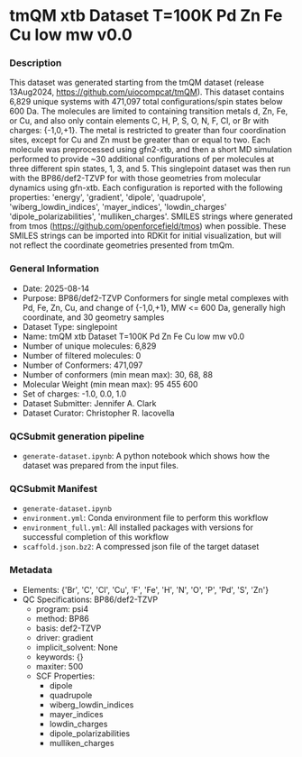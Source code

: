 # tmQM xtb Dataset T=100K Pd Zn Fe Cu low mw v0.0

### Description

This dataset was generated starting from the tmQM dataset (release 13Aug2024, https://github.com/uiocompcat/tmQM). 
This dataset contains 6,829 unique systems with 471,097 total configurations/spin states below 600 Da.  The molecules are 
limited to containing transition metals d, Zn, Fe, or Cu, and also only contain elements C, H, P, S, O, N, F, Cl, 
or Br with charges: {-1,0,+1}. The metal is restricted to greater than four coordination sites, except for Cu and Zn 
must be greater than or equal to two. Each molecule was preprocessed using gfn2-xtb, and then a short MD simulation
performed to provide ~30 additional configurations of per molecules at three different spin states, 1, 3, and 5. This
singlepoint dataset was then run with the BP86/def2-TZVP for with those geometries from molecular dynamics using
 gfn-xtb. Each configuration is reported with the following properties: 'energy', 'gradient', 'dipole', 'quadrupole',
'wiberg_lowdin_indices', 'mayer_indices', 'lowdin_charges' 'dipole_polarizabilities', 'mulliken_charges'. SMILES
strings where generated from tmos (https://github.com/openforcefield/tmos) when possible. These SMILES strings can be
imported into RDKit for initial visualization, but will not reflect the coordinate geometries presented from tmQm.

### General Information

- Date: 2025-08-14
- Purpose: BP86/def2-TZVP Conformers for single metal complexes with Pd, Fe, Zn, Cu, and change of {-1,0,+1}, MW <= 600 Da, generally high coordinate, and 30 geometry samples
- Dataset Type: singlepoint
- Name: tmQM xtb Dataset T=100K Pd Zn Fe Cu low mw v0.0
- Number of unique molecules: 6,829
- Number of filtered molecules: 0
- Number of Conformers: 471,097
- Number of conformers (min mean max): 30, 68, 88
- Molecular Weight (min mean max): 95 455 600
- Set of charges: -1.0, 0.0, 1.0
- Dataset Submitter: Jennifer A. Clark
- Dataset Curator: Christopher R. Iacovella

### QCSubmit generation pipeline

- `generate-dataset.ipynb`: A python notebook which shows how the dataset was prepared from the input files.

### QCSubmit Manifest

- `generate-dataset.ipynb`
- `environment.yml`: Conda environment file to perform this workflow
- `environment_full.yml`: All installed packages with versions for successful completion of this workflow
- `scaffold.json.bz2`: A compressed json file of the target dataset
 
### Metadata

* Elements: {'Br', 'C', 'Cl', 'Cu', 'F', 'Fe', 'H', 'N', 'O', 'P', 'Pd', 'S', 'Zn'}
* QC Specifications: BP86/def2-TZVP
  * program: psi4
  * method: BP86
  * basis: def2-TZVP
  * driver: gradient
  * implicit_solvent: None
  * keywords: {}
  * maxiter: 500
  * SCF Properties:
    * dipole
    * quadrupole
    * wiberg_lowdin_indices
    * mayer_indices
    * lowdin_charges
    * dipole_polarizabilities
    * mulliken_charges